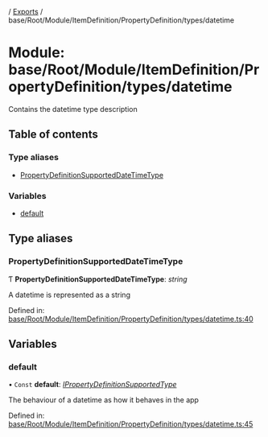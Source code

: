 [](../README.md) / [Exports](../modules.md) / base/Root/Module/ItemDefinition/PropertyDefinition/types/datetime

# Module: base/Root/Module/ItemDefinition/PropertyDefinition/types/datetime

Contains the datetime type description

## Table of contents

### Type aliases

- [PropertyDefinitionSupportedDateTimeType](base_root_module_itemdefinition_propertydefinition_types_datetime.md#propertydefinitionsupporteddatetimetype)

### Variables

- [default](base_root_module_itemdefinition_propertydefinition_types_datetime.md#default)

## Type aliases

### PropertyDefinitionSupportedDateTimeType

Ƭ **PropertyDefinitionSupportedDateTimeType**: *string*

A datetime is represented as a string

Defined in: [base/Root/Module/ItemDefinition/PropertyDefinition/types/datetime.ts:40](https://github.com/onzag/itemize/blob/11a98dec/base/Root/Module/ItemDefinition/PropertyDefinition/types/datetime.ts#L40)

## Variables

### default

• `Const` **default**: [*IPropertyDefinitionSupportedType*](../interfaces/base_root_module_itemdefinition_propertydefinition_types.ipropertydefinitionsupportedtype.md)

The behaviour of a datetime as how it behaves in the app

Defined in: [base/Root/Module/ItemDefinition/PropertyDefinition/types/datetime.ts:45](https://github.com/onzag/itemize/blob/11a98dec/base/Root/Module/ItemDefinition/PropertyDefinition/types/datetime.ts#L45)
